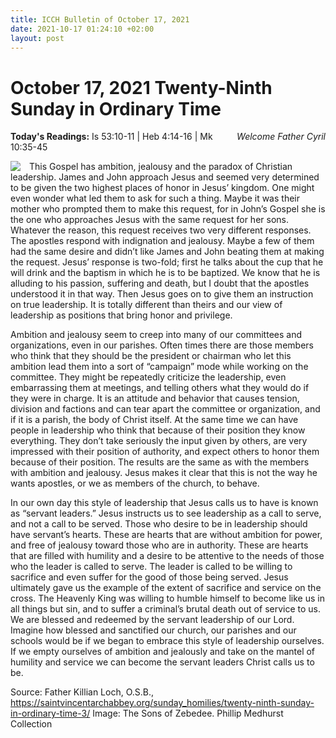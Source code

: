 ```yaml
---
title: ICCH Bulletin of October 17, 2021
date: 2021-10-17 01:24:10 +02:00
layout: post
---
```


# October 17, 2021 Twenty-Ninth Sunday in Ordinary Time
<span style="float: right"><em>Welcome Father Cyril</em></span>
**Today's Readings:** Is 53:10-11 | Heb 4:14-16 | Mk 10:35-45


<img style="float: left; margin-right: 1em;" src="https://upload.wikimedia.org/wikipedia/commons/thumb/8/83/Jan_Luyken's_Jesus_17._The_Sons_of_Zebedee._Phillip_Medhurst_Collection.jpg/640px-Jan_Luyken's_Jesus_17._The_Sons_of_Zebedee._Phillip_Medhurst_Collection.jpg">

This Gospel has ambition, jealousy and the paradox of Christian leadership.  James and John approach Jesus and seemed very determined to be given the two highest places of honor in Jesus’ kingdom.  One might even wonder what led them to ask for such a thing.  Maybe it was their mother who prompted them to make this request, for in John’s Gospel she is the one who approaches Jesus with the same request for her sons.   Whatever the reason, this request receives two very different responses.  The apostles respond with indignation and jealousy. Maybe a few of them had the same desire and didn’t like James and John beating them at making the request.  Jesus’ response is two-fold; first he talks about the cup that he will drink and the baptism in which he is to be baptized.  We know that he is alluding to his passion, suffering and death, but I doubt that the apostles understood it in that way.  Then Jesus goes on to give them an instruction on true leadership.  It is totally different than theirs and our view of leadership as positions that bring honor and privilege.

Ambition and jealousy seem to creep into many of our committees and organizations, even in our parishes.  Often times there are those members who think that they should be the president or chairman who let this ambition lead them into a sort of “campaign” mode while working on the committee.  They might be repeatedly criticize the leadership, even embarrassing them at meetings, and telling others what they would do if they were in charge.  It is an attitude and behavior that causes tension, division and factions and can tear apart the committee or organization, and if it is a parish, the body of Christ itself.  At the same time we can have people in leadership who think that because of their position they know everything.  They don’t take seriously the input given by others, are very impressed with their position of authority, and expect others to honor them because of their position.  The results are the same as with the members with ambition and jealousy.  Jesus makes it clear that this is not the way he wants apostles, or we as members of the church, to behave.

In our own day this style of leadership that Jesus calls us to have is known as “servant leaders.”  Jesus instructs us to see leadership as a call to serve, and not a call to be served.  Those who desire to be in leadership should have servant’s hearts.  These are hearts that are without ambition for power, and free of jealousy toward those who are in authority. These are hearts that are filled with humility and a desire to be attentive to the needs of those who the leader is called to serve.  The leader is called to be willing to sacrifice and even suffer for the good of those being served.  Jesus ultimately gave us the example of the extent of sacrifice and service on the cross. The Heavenly King was willing to humble himself to become like us in all things but sin, and to suffer a criminal’s brutal death out of service to us.  We are blessed and redeemed by the servant leadership of our Lord.  Imagine how blessed and sanctified our church, our parishes and our schools would be if we began to embrace this style of leadership ourselves.  If we empty ourselves of ambition and jealously and take on the mantel of humility and service we can become the servant leaders Christ calls us to be.

Source: Father Killian Loch, O.S.B., https://saintvincentarchabbey.org/sunday_homilies/twenty-ninth-sunday-in-ordinary-time-3/
Image: The Sons of Zebedee. Phillip Medhurst Collection




